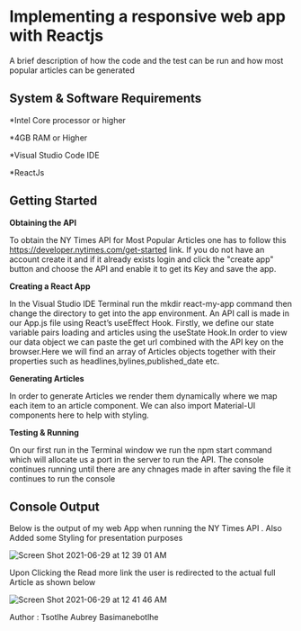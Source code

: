 
# Implementing  a responsive web app with Reactjs

A brief description of how the code and the test can be run and how most popular articles can be generated

## System & Software Requirements

*Intel Core processor or higher 

*4GB RAM or Higher

*Visual Studio Code IDE 

*ReactJs

## Getting Started 

**Obtaining the API** 

To obtain the NY Times API for Most Popular Articles one has to follow this https://developer.nytimes.com/get-started link. If you do not have an account create it and if it already exists login and click the "create app" button and choose the API and enable it to get its Key and save the app. 

**Creating a React App**

In the Visual Studio IDE Terminal run the mkdir react-my-app command then change the directory to get into the app environment. 
An API call is made in our App.js file using React’s useEffect Hook. Firstly, we define our state variable pairs loading and articles using the useState Hook.In order to view our data object we can paste the get url combined with the API key on the browser.Here we will find an array of Articles objects together with their properties such as headlines,bylines,published_date etc.

**Generating Articles**

In order to generate Articles we render them dynamically where we map each item to an article component. We can also import Material-UI components here to help with styling.

**Testing & Running**

On our first run in the Terminal window we run the npm start command which will allocate us a port in the server to run the API. The console continues running until there are any chnages made in after saving the file it continues to run the console

## Console Output

Below is the output of my web App when running the NY Times API . Also Added some Styling for presentation purposes

![Screen Shot 2021-06-29 at 12 39 01 AM](https://user-images.githubusercontent.com/60769525/123712407-8d188d80-d872-11eb-903c-664c6b795561.png)

Upon Clicking the Read more link the user is redirected to the actual full Article as shown below

![Screen Shot 2021-06-29 at 12 41 46 AM](https://user-images.githubusercontent.com/60769525/123712615-fbf5e680-d872-11eb-9444-215d337f9940.png)

Author : Tsotlhe Aubrey Basimanebotlhe


